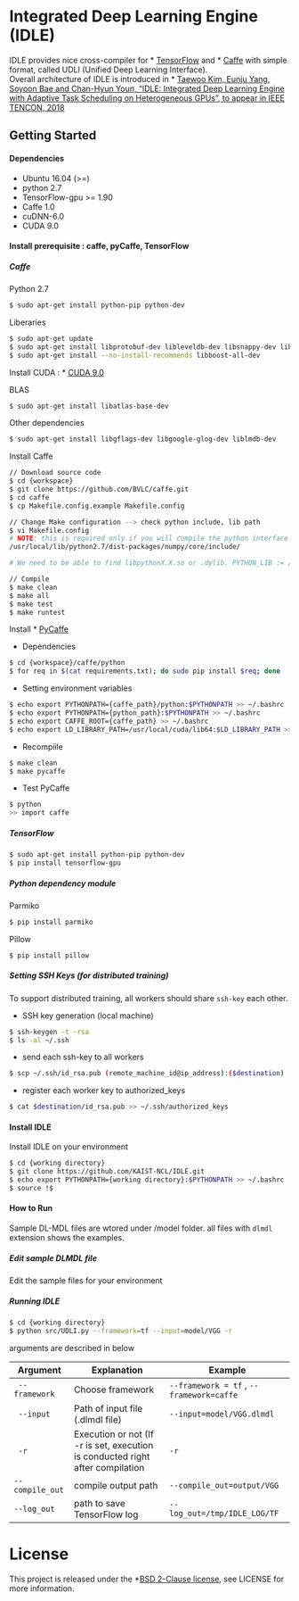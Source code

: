 # Integrated Deep Learning Engine (IDLE)

IDLE provides nice cross-compiler for * [TensorFlow](https://www.tensorflow.org/) and * [Caffe](http://caffe.berkeleyvision.org/) with simple format, called UDLI (Unified Deep Learning Interface).  
Overall architecture of IDLE is introduced in * [Taewoo Kim, Eunju Yang, Soyoon Bae and Chan-Hyun Youn, “IDLE: Integrated Deep Learning Engine with Adaptive Task Scheduling on Heterogeneous GPUs”, to appear in IEEE TENCON, 2018]()



## Getting Started

#### Dependencies
- Ubuntu 16.04 (>=)
- python 2.7
- TensorFlow-gpu >= 1.90
- Caffe 1.0
- cuDNN-6.0
- CUDA 9.0

#### Install prerequisite : caffe, pyCaffe, TensorFlow

#####  Caffe

Python 2.7
```bash
$ sudo apt-get install python-pip python-dev 
```

Liberaries
```bash
$ sudo apt-get update
$ sudo apt-get install libprotobuf-dev libleveldb-dev libsnappy-dev libopencv-dev libhdf5-serial-dev protobuf-compiler
$ sudo apt-get install --no-install-recommends libboost-all-dev
```

Install CUDA : * [CUDA 9.0](https://developer.nvidia.com/cuda-downloads)

BLAS
```bash
$ sudo apt-get install libatlas-base-dev
```

Other dependencies
```bash
$ sudo apt-get install libgflags-dev libgoogle-glog-dev liblmdb-dev
```

Install Caffe
```bash
// Download source code
$ cd {workspace}
$ git clone https://github.com/BVLC/caffe.git
$ cd caffe
$ cp Makefile.config.example Makefile.config
```

```bash
// Change Make configuration --> check python include, lib path
$ vi Makefile.config
# NOTE: this is required only if you will compile the python interface. # We need to be able to find Python.h and numpy/arrayobject.h. PYTHON_INCLUDE := /usr/include/python2.7 \
/usr/local/lib/python2.7/dist-packages/numpy/core/include/

# We need to be able to find libpythonX.X.so or .dylib. PYTHON_LIB := /usr/lib
```

```bash
// Compile
$ make clean
$ make all
$ make test
$ make runtest
```

Install * [PyCaffe]()
- Dependencies
```bash
$ cd {workspace}/caffe/python
$ for req in $(cat requirements.txt); do sudo pip install $req; done
```

- Setting environment variables
```bash
$ echo export PYTHONPATH={caffe_path}/python:$PYTHONPATH >> ~/.bashrc
$ echo export PYTHONPATH={python_path}:$PYTHONPATH >> ~/.bashrc
$ echo export CAFFE_ROOT={caffe_path} >> ~/.bashrc
$ echo export LD_LIBRARY_PATH=/usr/local/cuda/lib64:$LD_LIBRARY_PATH >> ~/.bashrc $ source ~/.bashrc
```

- Recompiile
```bash
$ make clean
$ make pycaffe
```

- Test PyCaffe
```bash
$ python
>> import caffe
```

#####  TensorFlow
```bash
$ sudo apt-get install python-pip python-dev
$ pip install tensorflow-gpu
```

#####  Python dependency module

Parmiko

```bash
$ pip install parmiko
```

Pillow
```bash
$ pip install pillow
```


#####  Setting SSH Keys (for distributed training)

To support distributed training, all workers should share `ssh-key` each other.

* SSH key generation (local machine)
```bash
$ ssh-keygen -t -rsa
$ ls -al ~/.ssh
```

* send each ssh-key to all workers
```bash
$ scp ~/.ssh/id_rsa.pub (remote_machine_id@ip_address):($destination)
```

* register each worker key to authorized_keys
```bash
$ cat $destination/id_rsa.pub >> ~/.ssh/authorized_keys
```

#### Install IDLE

Install IDLE on your environment
```bash
$ cd {working directory}
$ git clone https://github.com/KAIST-NCL/IDLE.git
$ echo export PYTHONPATH={working directory}:$PYTHONPATH >> ~/.bashrc
$ source !$
```


#### How to Run

Sample DL-MDL files are wtored under /model folder.
all files with `dlmdl` extension shows the examples.

##### Edit sample DLMDL file
Edit the sample files for your environment

##### Running IDLE 

```bash
$ cd {working directory}
$ python src/UDLI.py --framework=tf --input=model/VGG -r
```

arguments are described in below

|	Argument	|	Explanation	|	Example		|
|-----------------------|-----------------------|-----------------------|
| ` --framework`	| Choose framework	| `--framework = tf` , `--framework=caffe`|
| ` --input`		| Path of input file (.dlmdl file)	| `--input=model/VGG.dlmdl`|
| ` -r`		| Execution or not (If -r is set, execution is conducted right after compilation	| `-r`|
| `--compile_out`	| compile output path	| `--compile_out=output/VGG`|
| `--log_out`		| path to save TensorFlow log | `--log_out=/tmp/IDLE_LOG/TF`|

# License
This project is released under the *[BSD 2-Clause license](https://github.com/BVLC/caffe/blob/master/LICENSE), see LICENSE for more information.
